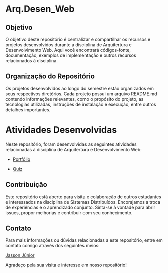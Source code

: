 # Arq.Desen_Web

## Objetivo

O objetivo deste repositório é centralizar e compartilhar os recursos e projetos desenvolvidos durante a disciplina de Arquitertura e Desenvolvimento Web. Aqui você encontrará códigos-fonte, documentação, exemplos de implementação e outros recursos relacionados à disciplina.

## Organização do Repositório

Os projetos desenvolvidos ao longo do semestre estão organizados em seus respectivos diretórios. Cada projeto possui um arquivo README.md contendo informações relevantes, como o propósito do projeto, as tecnologias utilizadas, instruções de instalação e execução, entre outros detalhes importantes.


# Atividades Desenvolvidas
Neste repositório, foram desenvolvidas as seguintes atividades relacionadas à disciplina de Arquitertura e Desenvolvimento Web:

- [Portfólio](Portfólio)

- [Quiz](Quiz)

## Contribuição

Este repositório está aberto para visita e colaboração de outros estudantes e interessados na disciplina de Sistemas Distribuídos. Encorajamos a troca de experiências e o aprendizado conjunto. Sinta-se à vontade para abrir issues, propor melhorias e contribuir com seu conhecimento.

## Contato

Para mais informações ou dúvidas relacionadas a este repositório, entre em contato comigo através dos seguintes meios:

[Jasson Júnior](jassonjr5@gmail.com)

Agradeço pela sua visita e interesse em nosso repositório!
